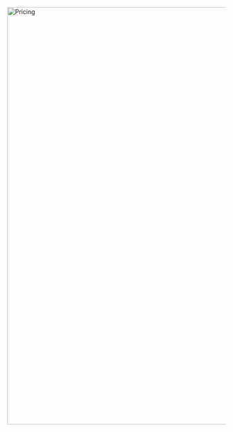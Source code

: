 <img width="960" alt="Pricing" src="https://github.com/aliyolchuyev/Pricing-Card/assets/62979939/a1106b78-b20e-469f-a7f3-dd28fe1073c8">
